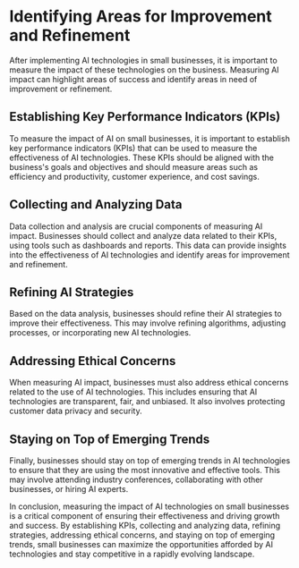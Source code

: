 Identifying Areas for Improvement and Refinement
==================================================================================================

After implementing AI technologies in small businesses, it is important to measure the impact of these technologies on the business. Measuring AI impact can highlight areas of success and identify areas in need of improvement or refinement.

Establishing Key Performance Indicators (KPIs)
----------------------------------------------

To measure the impact of AI on small businesses, it is important to establish key performance indicators (KPIs) that can be used to measure the effectiveness of AI technologies. These KPIs should be aligned with the business's goals and objectives and should measure areas such as efficiency and productivity, customer experience, and cost savings.

Collecting and Analyzing Data
-----------------------------

Data collection and analysis are crucial components of measuring AI impact. Businesses should collect and analyze data related to their KPIs, using tools such as dashboards and reports. This data can provide insights into the effectiveness of AI technologies and identify areas for improvement and refinement.

Refining AI Strategies
----------------------

Based on the data analysis, businesses should refine their AI strategies to improve their effectiveness. This may involve refining algorithms, adjusting processes, or incorporating new AI technologies.

Addressing Ethical Concerns
---------------------------

When measuring AI impact, businesses must also address ethical concerns related to the use of AI technologies. This includes ensuring that AI technologies are transparent, fair, and unbiased. It also involves protecting customer data privacy and security.

Staying on Top of Emerging Trends
---------------------------------

Finally, businesses should stay on top of emerging trends in AI technologies to ensure that they are using the most innovative and effective tools. This may involve attending industry conferences, collaborating with other businesses, or hiring AI experts.

In conclusion, measuring the impact of AI technologies on small businesses is a critical component of ensuring their effectiveness and driving growth and success. By establishing KPIs, collecting and analyzing data, refining strategies, addressing ethical concerns, and staying on top of emerging trends, small businesses can maximize the opportunities afforded by AI technologies and stay competitive in a rapidly evolving landscape.
